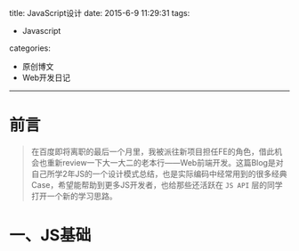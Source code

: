 title: JavaScript设计
date: 2015-6-9 11:29:31
tags:

 - Javascript

categories:

 - 原创博文
 - Web开发日记

---


# 前言 #

> 在百度即将离职的最后一个月里，我被派往新项目担任FE的角色，借此机会也重新review一下大一大二的老本行——Web前端开发。这篇Blog是对自己所学2年JS的一个设计模式总结，也是实际编码中经常用到的很多经典Case，希望能帮助到更多JS开发者，也给那些还活跃在 `JS API` 层的同学打开一个新的学习思路。

<!--more-->


# 一、JS基础 #

